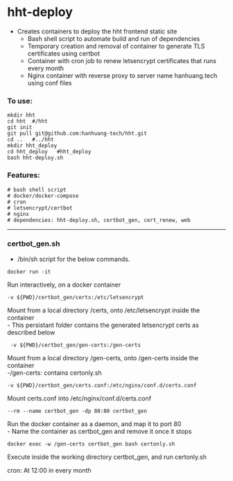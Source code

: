 # hht-deploy
- Creates containers to deploy the hht frontend static site
	- Bash shell script to automate build and run of dependencies
	- Temporary creation and removal of container to generate TLS certificates using certbot
	- Container with cron job to renew letsencrypt certificates that runs every month
	- Nginx container with reverse proxy to server name hanhuang.tech using conf files
  
### To use:  
```
mkdir hht
cd hht	#/hht
git init
git pull git@github.com:hanhuang-tech/hht.git
cd ..	#../hht
mkdir hht_deploy
cd hht_deploy	#hht_deploy
bash hht-deploy.sh
```
### Features:
```
# bash shell script
# docker/docker-compose
# cron
# letsencrypt/certbot
# nginx
# dependencies: hht-deploy.sh, certbot_gen, cert_renew, web
```
---   
### certbot_gen.sh
- /bin/sh script for the below commands.   
```
docker run -it
```
Run interactively, on a docker container   
```
-v ${PWD}/certbot_gen/certs:/etc/letsencrypt
```
Mount from a local directory /certs, onto /etc/letsencrypt inside the container   
	- This persistant folder contains the generated letsencrypt certs as described below  
```
 -v ${PWD}/certbot_gen/gen-certs:/gen-certs
```
Mount from a local directory /gen-certs, onto /gen-certs inside the container  
	-/gen-certs: contains certonly.sh  
```
-v ${PWD}/certbot_gen/certs.conf:/etc/nginx/conf.d/certs.conf
```
Mount certs.conf into /etc/nginx/conf.d/certs.conf  
```
--rm --name certbot_gen -dp 80:80 certbot_gen
```
Run the docker container as a daemon, and map it to port 80  
	- Name the container as certbot_gen and remove it once it stops  
```
docker exec -w /gen-certs certbot_gen bash certonly.sh
```
Execute inside the working directory certbot_gen, and run certonly.sh  


cron: At 12:00 in every month
